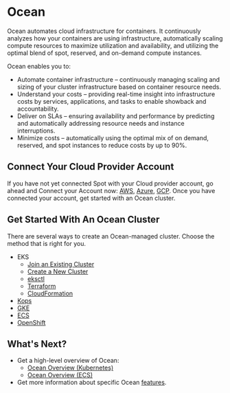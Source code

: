 # Ocean

Ocean automates cloud infrastructure for containers. It continuously analyzes how your containers are using infrastructure, automatically scaling compute resources to maximize utilization and availability, and utilizing the optimal blend of spot, reserved, and on-demand compute instances.

Ocean enables you to:
- Automate container infrastructure – continuously managing scaling and sizing of your cluster infrastructure based on container resource needs.
- Understand your costs – providing real-time insight into infrastructure costs by services, applications, and tasks to enable showback and accountability.
- Deliver on SLAs – ensuring availability and performance by predicting and automatically addressing resource needs and instance interruptions.
- Minimize costs – automatically using the optimal mix of on demand, reserved, and spot instances to reduce costs by up to 90%.

## Connect Your Cloud Provider Account

If you have not yet connected Spot with your Cloud provider account, go ahead and Connect your Account now: [AWS](connect-your-cloud-provider/aws-account.md), [Azure](connect-your-cloud-provider/azure-account.md), [GCP](connect-your-cloud-provider/gcp-project.md). Once you have connected your account, get started with an Ocean cluster.

## Get Started With An Ocean Cluster

There are several ways to create an Ocean-managed cluster. Choose the method that is right for you.

- EKS
  - [Join an Existing Cluster](/ocean/getting-started/eks/join-an-existing-cluster.md)
  - [Create a New Cluster](/ocean/getting-started/eks/create-a-new-cluster)
  - [eksctl](/ocean/tools-and-integrations/eksctl/)
  - [Terraform](/ocean/getting-started/eks/terraform.md)
  - [CloudFormation](https://aws.amazon.com/quickstart/architecture/spotinst-ocean-eks/)
- [Kops](/ocean/tools-and-integrations/kops/)
- [GKE](/ocean/getting-started/gke.md)
- [ECS](/ocean/getting-started/ecs.md)
- [OpenShift](/ocean/tools-and-integrations/openshift/)

## What's Next?

- Get a high-level overview of Ocean:
  - [Ocean Overview (Kubernetes)](ocean/overview-kubernetes.md)
  - [Ocean Overview (ECS)](ocean/overview-ecs.md)
- Get more information about specific Ocean [features](/ocean/features/).
